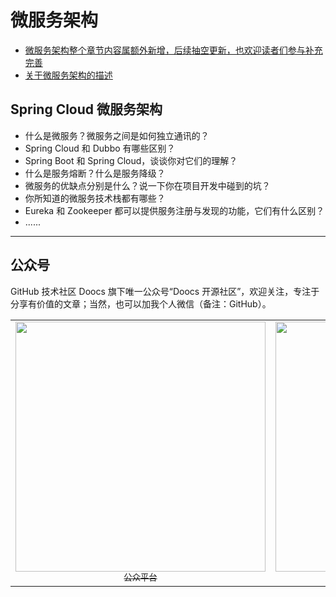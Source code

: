 # 微服务架构
- [微服务架构整个章节内容属额外新增，后续抽空更新，也欢迎读者们参与补充完善](https://github.com/doocs/advanced-java)
- [关于微服务架构的描述](/docs/micro-services/microservices-introduction.md)

## Spring Cloud 微服务架构
- 什么是微服务？微服务之间是如何独立通讯的？
- Spring Cloud 和 Dubbo 有哪些区别？
- Spring Boot 和 Spring Cloud，谈谈你对它们的理解？
- 什么是服务熔断？什么是服务降级？
- 微服务的优缺点分别是什么？说一下你在项目开发中碰到的坑？
- 你所知道的微服务技术栈都有哪些？
- Eureka 和 Zookeeper 都可以提供服务注册与发现的功能，它们有什么区别？
- ......

---

## 公众号
GitHub 技术社区 Doocs 旗下唯一公众号“Doocs 开源社区”，欢迎关注，专注于分享有价值的文章；当然，也可以加我个人微信（备注：GitHub）。

<table>
    <tr>
      <td align="center" style="width: 200px;">
        <a href="https://github.com/doocs">
          <img src=".images/qrcode-for-doocs.jpg" style="width: 400px;"><br>
          <sub>公众平台</sub>
        </a><br>
      </td>
      <td align="center" style="width: 200px;">
        <a href="https://github.com/yanglbme">
          <img src=".images/qrcode-for-yanglbme.jpg" style="width: 400px;"><br>
          <sub>个人微信</sub>
        </a><br>
      </td>
    </tr>
</table>
